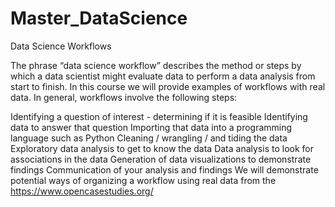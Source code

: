# Master_DataScience
Data Science Workflows

The phrase “data science workflow” describes the method or steps by which a data scientist might evaluate data to perform a data analysis from start to finish. In this course we will provide examples of workflows with real data. In general, workflows involve the following steps:

Identifying a question of interest - determining if it is feasible
Identifying data to answer that question
Importing that data into a programming language such as Python
Cleaning / wrangling / and tiding the data
Exploratory data analysis to get to know the data
Data analysis to look for associations in the data
Generation of data visualizations to demonstrate findings
Communication of your analysis and findings
We will demonstrate potential ways of organizing a workflow using real data from the https://www.opencasestudies.org/
